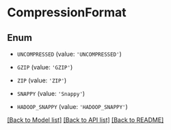 # CompressionFormat


## Enum

* `UNCOMPRESSED` (value: `'UNCOMPRESSED'`)

* `GZIP` (value: `'GZIP'`)

* `ZIP` (value: `'ZIP'`)

* `SNAPPY` (value: `'Snappy'`)

* `HADOOP_SNAPPY` (value: `'HADOOP_SNAPPY'`)

[[Back to Model list]](../README.md#documentation-for-models) [[Back to API list]](../README.md#documentation-for-api-endpoints) [[Back to README]](../README.md)


